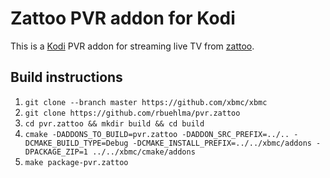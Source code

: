 # Zattoo PVR addon for Kodi

This is a [Kodi](https://kodi.tv) PVR addon for streaming live TV from [zattoo](https://zattoo.com).

## Build instructions

1. `git clone --branch master https://github.com/xbmc/xbmc`
2. `git clone https://github.com/rbuehlma/pvr.zattoo`
3. `cd pvr.zattoo && mkdir build && cd build`
4. `cmake -DADDONS_TO_BUILD=pvr.zattoo -DADDON_SRC_PREFIX=../.. -DCMAKE_BUILD_TYPE=Debug -DCMAKE_INSTALL_PREFIX=../../xbmc/addons -DPACKAGE_ZIP=1 ../../xbmc/cmake/addons`
5. `make package-pvr.zattoo`
